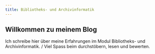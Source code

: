 ```yaml
---
title: Bibliotheks- und Archivinformatik
---
```


## Willkommen zu meinem Blog

Ich schreibe hier über meine Erfahrungen im Modul Bibliotheks- und Archivinformatik. /
Viel Spass beim durchstöbern, lesen und bewerten.
